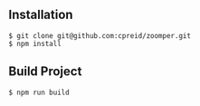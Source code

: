 ## Installation
```
$ git clone git@github.com:cpreid/zoomper.git
$ npm install
```

## Build Project
```
$ npm run build
```
